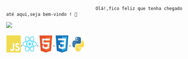                                       Olá!,fico feliz que tenha chegado até aqui,seja bem-vindo ! 👾 
                                      
<img align="left">
  <a href="https://github.com/Thiago-Araujo1">
  <img height="150em" src="https://github-readme-stats.vercel.app/api?username=Thiago-Araujo1&show_icons=true&theme=radical&include_all_commits=true&count_private=true"/>

</div>

  <div style="display: inline_block"><br>
  <img align="center" alt="Thi-Js" height="48" width="40" src="https://raw.githubusercontent.com/devicons/devicon/master/icons/javascript/javascript-plain.svg">
  <img align="center" alt="Thi-React" height="48" width="40" src="https://raw.githubusercontent.com/devicons/devicon/master/icons/react/react-original.svg">
  <img align="center" alt="Thi-HTML" height="48" width="40" src="https://raw.githubusercontent.com/devicons/devicon/master/icons/html5/html5-original.svg">
  <img align="center" alt="Thi-CSS" height="48" width="40" src="https://raw.githubusercontent.com/devicons/devicon/master/icons/css3/css3-original.svg">
  <img align="center" alt="Thi-Python" height="48" width="40" src="https://raw.githubusercontent.com/devicons/devicon/master/icons/python/python-original.svg">
  
</div>

